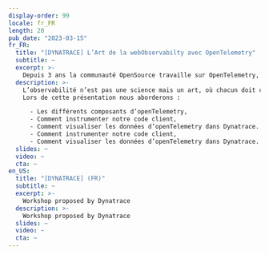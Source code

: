 ```yaml
---
display-order: 99
locale: fr_FR
length: 20
pub_date: "2023-03-15"
fr_FR:
  title: "[DYNATRACE] L’Art de la webObservabilty avec OpenTelemetry"
  subtitle: ~
  excerpt: >-
    Depuis 3 ans la communauté OpenSource travaille sur OpenTelemetry, un standard permettant d’utiliser une librairie agnostique pour produire des données d’observabilité.
  description: >-
    L’observabilité n’est pas une science mais un art, où chacun doit comprendre notre application avant de produire les données permettant de suivre le comportement de notre application et de nos utilisateurs.
    Lors de cette présentation nous aborderons :  

      - Les différents composants d’openTelemetry, 
      - Comment instrumenter notre code client, 
      - Comment visualiser les données d’openTelemetry dans Dynatrace. 
      - Comment instrumenter notre code client, 
      - Comment visualiser les données d’openTelemetry dans Dynatrace.
  slides: ~
  video: ~
  cta: ~
en_US:
  title: "[DYNATRACE] (FR)"
  subtitle: ~
  excerpt: >-
    Workshop proposed by Dynatrace
  description: >-
    Workshop proposed by Dynatrace
  slides: ~
  video: ~
  cta: ~
---
```

